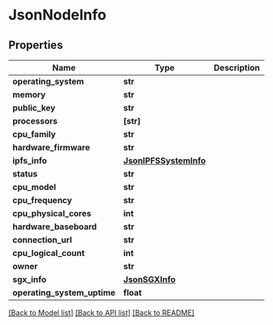 # JsonNodeInfo


## Properties
Name | Type | Description | Notes
------------ | ------------- | ------------- | -------------
**operating_system** | **str** |  | [optional] 
**memory** | **str** |  | [optional] 
**public_key** | **str** |  | [optional] 
**processors** | **[str]** |  | [optional] 
**cpu_family** | **str** |  | [optional] 
**hardware_firmware** | **str** |  | [optional] 
**ipfs_info** | [**JsonIPFSSystemInfo**](JsonIPFSSystemInfo.md) |  | [optional] 
**status** | **str** |  | [optional] 
**cpu_model** | **str** |  | [optional] 
**cpu_frequency** | **str** |  | [optional] 
**cpu_physical_cores** | **int** |  | [optional] 
**hardware_baseboard** | **str** |  | [optional] 
**connection_url** | **str** |  | [optional] 
**cpu_logical_count** | **int** |  | [optional] 
**owner** | **str** |  | [optional] 
**sgx_info** | [**JsonSGXInfo**](JsonSGXInfo.md) |  | [optional] 
**operating_system_uptime** | **float** |  | [optional] 

[[Back to Model list]](../README.md#documentation-for-models) [[Back to API list]](../README.md#documentation-for-api-endpoints) [[Back to README]](../README.md)


